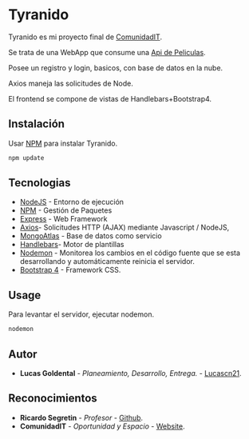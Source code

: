 # Tyranido
Tyranido es mi proyecto final de [ComunidadIT](http://www.comunidadit.org).					

 Se trata de una WebApp que consume una [Api de Peliculas](https://www.omdbapi.com).
	
 Posee un registro y login, basicos, con base de datos en la nube.
	
 Axios maneja las solicitudes de Node.
	
 El frontend se compone de vistas de Handlebars+Bootstrap4.
 

## Instalación
Usar [NPM](https://www.npmjs.com) para instalar Tyranido.
```bash
npm update
```

## Tecnologias

* [NodeJS](https://nodejs.org/en/) -  Entorno de ejecución
* [NPM](https://www.npmjs.com) - Gestión de Paquetes
* [Express](https://expressjs.com) - Web Framework
* [Axios](https://github.com/axios/axios)- Solicitudes HTTP (AJAX) mediante Javascript / NodeJS,
* [MongoAtlas](https://www.mongodb.com/cloud/atlas) - Base de datos como servicio 
* [Handlebars](https://handlebarsjs.com)- Motor de plantillas
* [Nodemon](https://www.npmjs.com/package/nodemon) - Monitorea los cambios en el código fuente que se esta desarrollando y automáticamente reinicia el servidor.
* [Bootstrap 4](https://getbootstrap.com) - Framework CSS.

## Usage
Para levantar el servidor, ejecutar nodemon.
```python
nodemon
```

## Autor
* **Lucas Goldental** - *Planeamiento, Desarrollo, Entrega.* - [Lucascn21](https://github.com/Lucascn21).



## Reconocimientos
* **Ricardo Segretin** - *Profesor* - [Github](https://github.com/rsegretin).
* **ComunidadIT** - *Oportunidad y Espacio* - [Website](http://www.comunidadit.org).
